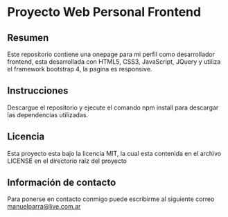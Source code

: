 # Proyecto Web Personal Frontend

## Resumen
Este repositorio contiene una onepage para mi perfil como desarrollador frontend, esta desarrollada con HTML5, CSS3, JavaScript, JQuery y utiliza el framework bootstrap 4, la pagina es responsive.

## Instrucciones
Descargue el repositorio y ejecute el comando npm install para descargar las dependencias utilizadas.

## Licencia
Esta proyecto esta bajo la licencia MIT, la cual esta contenida en el archivo LICENSE en el directorio raíz del proyecto

## Información de contacto
Para ponerse en contacto conmigo puede escribirme al siguiente correo [manuelparra@live.com.ar](mailto:manuelparra@live.com.ar)
